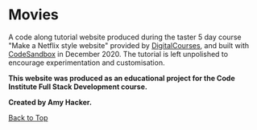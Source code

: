 # Movies

A code along tutorial website produced during the taster 5 day course "Make a Netflix style website" provided by [DigitalCourses](https://digitalcourses.circle.so/), and built with [CodeSandbox](https://codesandbox.io/) in December 2020.  The tutorial is left unpolished to encourage experimentation and customisation.

**This website was produced as an educational project for the Code Institute Full Stack Development course.**

**Created by Amy Hacker.**

[Back to Top](#Movies)